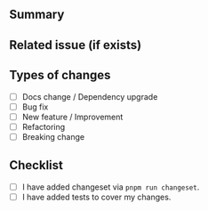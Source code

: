 ## Summary

<!-- Explain the **motivation** for making this change. What existing problem does the pull request solve? -->

## Related issue (if exists)

<!--- Provide link of related issues -->

## Types of changes

<!--- What types of changes does your code introduce? Put an `x` in the boxes that apply: -->

- [ ] Docs change / Dependency upgrade
- [ ] Bug fix
- [ ] New feature / Improvement
- [ ] Refactoring
- [ ] Breaking change

## Checklist

<!--- Go over all the following points, and put an `x` in all the boxes that apply. -->

- [ ] I have added changeset via `pnpm run changeset`.
- [ ] I have added tests to cover my changes.
